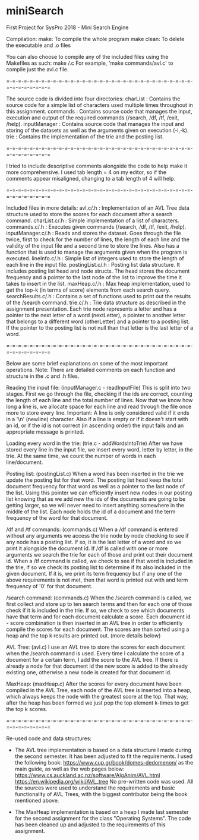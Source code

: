 # miniSearch
First Project for SysPro 2018 - Mini Search Engine

Compilation:
make: To compile the whole program
make clean: To delete the executable and .o files

You can also choose to compile any of the included files using the Makefiles as
such: make <directory>/<file>.c
For example, 'make commands/avl.c' to compile just the avl.c file.

=-=-=-=-=-=-=-=-=-=-=-=-=-=-=-=-=-=-=-=-=-=-=-=-=-=-=-=-=-=-=-=-=-=-=-=-=-=-=-=

The source code is divided into four directories:
charList     : Contains the source code for a simple list of characters used
               multiple times throughout in this assignment.
commands     : Contains source code that manages the input, execution and output
               of the required commands (/search, /df, /tf, /exit, /help).
inputManager : Contains source code that manages the input and storing of the
               datasets as well as the arguments given on execution (-i,-k).
trie         : Contains the implementation of the trie and the posting list.

=-=-=-=-=-=-=-=-=-=-=-=-=-=-=-=-=-=-=-=-=-=-=-=-=-=-=-=-=-=-=-=-=-=-=-=-=-=-=-=

I tried to include descriptive comments alongside the code to help make it more
comprehensive. I used tab length = 4 on my editor, so if the comments appear
misaligned, changing to a tab length of 4 will help.  

=-=-=-=-=-=-=-=-=-=-=-=-=-=-=-=-=-=-=-=-=-=-=-=-=-=-=-=-=-=-=-=-=-=-=-=-=-=-=-=

Included files in more details:
avl.c/.h           : Implementation of an AVL Tree data structure used to store
                     the scores for each document after a search command.
charList.c/.h      : Simple implementation of a list of characters.
commands.c/.h      : Executes given commands (/search, /df, /tf, /exit, /help).
inputManager.c/.h  : Reads and stores the dataset. Goes through the file twice,
                     first to check for the number of lines, the length of each
                     line and the validity of the input file and a second time
                     to store the lines. Also has a function that is used to
                     manage the arguments given when the program is executed.
lineInfo.c/.h      : Simple list of integers used to store the length of each
                     line in the input file.
postingList.c/.h   : Posting list data structure. It includes posting list
                     head and node structs. The head stores the document
                     frequency and a pointer to the last node of the list to
                     improve the time it takes to insert in the list.
maxHeap.c/.h       : Max heap implementation, used to get the top-k (in terms
                     of score) elements from each search query.
searchResults.c/.h : Contains a set of functions used to print out the results
                     of the /search command.
trie.c/.h          : Trie data structure as described in the assignment
                     presentation. Each trie node represents a letter and has a
                     pointer to the next letter of a word (nextLetter), a
                     pointer to another letter that belongs to a different word
                     (otherLetter) and a pointer to a posting list. If the
                     pointer to the posting list is not null than that letter is
                     the last letter of a word.

=-=-=-=-=-=-=-=-=-=-=-=-=-=-=-=-=-=-=-=-=-=-=-=-=-=-=-=-=-=-=-=-=-=-=-=-=-=-=-=

Below are some brief explanations on some of the most important operations.
Note: There are detailed comments on each function and structure in the .c and
.h files.

Reading the input file: (inputManager.c - readInputFile)
This is split into two stages. First we go through the file, checking if the ids
are correct, counting the length of each line and the total number of lines.
Now that we know how long a line is, we allocate space for each line and read
through the file once more to store every line. Important: A line is only
considered valid if it ends in a '\n' (newline) character. Also if a line is
empty or if it doesn't start with an id, or if the id is not correct (in
ascending order) the input fails and an appropriate message is printed.

Loading every word in the trie: (trie.c - addWordsIntoTrie)
After we have stored every line in the input file, we insert every word, letter
by letter, in the trie. At the same time, we count the number of words in each
line/document.

Posting list: (postingList.c)
When a word has been inserted in the trie we update the posting list for that
word. The posting list head keep the total document frequency for that word as
well as a pointer to the last node of the list. Using this pointer we can
efficiently insert new nodes in our posting list knowing that as we add new
the ids of the documents are going to be getting larger, so we will never need
to insert anything somewhere in the middle of the list. Each node holds the id
of a document and the term frequency of the word for that document.

/df and /tf commands: (commands.c)
When a /df command is entered without any arguments we access the trie node by
node checking to see if any node has a posting list. If so, it is the last
letter of a word and so we print it alongside the document id. If /df is called
with one or more arguments we search the trie for each of those and print out
their document id. When a /tf command is called, we check to see if that word is
included in the trie, if so we check its posting list to determine if its also
included in the given document. If it is, we print its term frequency but if any
one of the above requirements is not met, then that word is printed out with
and term frequency of '0' for that document.

/search command: (commands.c)
When the /search command is called, we first collect and store up to ten search
terms and then for each one of those check if it is included in the trie. If so,
we check to see which documents have that term and for each document calculate
a score. Each document id - score combination is then inserted in an AVL tree in
order to efficiently compile the scores for each document. The scores are than
sorted using a heap and the top k results are printed out. (more details below)

AVL Tree: (avl.c)
I use an AVL tree to store the scores for each document when the /search command
is used. Every time I calculate the score of a document for a certain term, I
add the score to the AVL tree. If there is already a node for that document id
the new score is added to the already existing one, otherwise a new node is
created for that document id.

MaxHeap: (maxHeap.c)
After the scores for every document have been compiled in the AVL Tree, each
node of the AVL tree is inserted into a heap, which always keeps the node with
the greatest score at the top. That way, after the heap has been formed we just
pop the top element k-times to get the top k scores.

=-=-=-=-=-=-=-=-=-=-=-=-=-=-=-=-=-=-=-=-=-=-=-=-=-=-=-=-=-=-=-=-=-=-=-=-=-=-=-=

Re-used code and data structures:
 - The AVL tree implementation is based on a data structure I made during the
second semester. It has been adjusted to fit the requirements. I used the
following book:
https://www.cup.gr/book/domes-dedomenon/
as the main guide, as well as the web pages below:
https://www.cs.auckland.ac.nz/software/AlgAnim/AVL.html
https://en.wikipedia.org/wiki/AVL_tree
No pre-written code was used. All the sources were used to understand the
requirements and basic functionality of AVL Trees, with the biggest contributor
being the book mentioned above.

 - The MaxHeap implementation is based on a heap I made last semester for the
second assignment for the class "Operating Systems". The code has been cleaned
up and adjusted to the requirements of this assignment.
